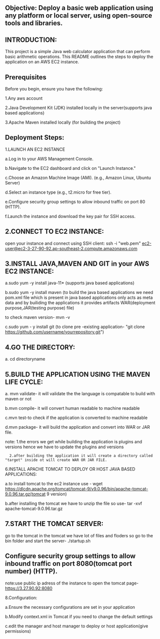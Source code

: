 Objective: Deploy a basic web application using any platform or local server, using open-source tools and libraries.
--------------------------------------------------------------------------------------------------------------------------------
INTRODUCTION:
--------------------------------------------------------------------------------------------------------------------------------
This project is a simple Java web calculator application that can perform basic arithmetic operations. This README outlines the steps to deploy the application on an AWS EC2 instance.

Prerequisites
--------------------------------------------------------------------------------------------------------------------------------
Before you begin, ensure you have the following:

1.Any aws account

2.Java Development Kit (JDK) installed locally in the server(supports java based applications)

3.Apache Maven installed locally (for building the project)

Deployment Steps:
--------------------------------------------------------------------------------------------------------------------------------
1.LAUNCH AN EC2 INSTANCE
   
a.Log in to your AWS Management Console.

b.Navigate to the EC2 dashboard and click on "Launch Instance."

c.Choose an Amazon Machine Image (AMI). (e.g., Amazon Linux, Ubuntu Server)

d.Select an instance type (e.g., t2.micro for free tier).

e.Configure security group settings to allow inbound traffic on port 80 (HTTP).

f.Launch the instance and download the key pair for SSH access.


2.CONNECT TO EC2 INSTANCE:
--------------------------------------------------------------------------------------------------------------------------------
open your instance and connect using SSH client: ssh -i "web.pem" ec2-user@ec2-3-27-90-92.ap-southeast-2.compute.amazonaws.com


3.INSTALL JAVA,MAVEN AND GIT in your AWS EC2 INSTANCE:
-------------------------------------------------------------------------------------------------------------------------------
a.sudo yum -y install java-11* (supports java based applications)

b.sudo yum -y install maven  (to build the java based applications we need pom.xml file which is present in java based applications only acts as meta data and by builiding the applications it provides artifacts WAR(deployment purpose,JAR(testing purpose) file)

to check maven version-  mvn -v

c.sudo yum - y install git (to clone pre -existing application- "git clone https://github.com/username/yourrepository.git")


4.GO THE DIRECTORY:
-------------------------------------------------------------------------------------------------------------------------------
a. cd directoryname


5.BUILD THE APPLICATION USING THE MAVEN LIFE CYCLE:
-------------------------------------------------------------------------------------------------------------------------------
a. mvn validate- it will validate the the language is compatable to build with maven or not

b.mvn compile- it will convert human readable to machine readable 

c.mvn test-to check if the application is converted to machine readable

d.mvn package- it will build the application and convert into WAR or JAR file.

note: 
      1.the errors we get while building the application is plugins and versions hence we have to update the plugins and versions

      2.after building the application it will create a directory called "target" inside ot will create WAR OR JAR FILE.

6.INSTALL APACHE TOMCAT TO DEPLOY OR HOST JAVA BASED APPLICATIONS:

a.to install tomcat to the ec2 instance use - wget https://dlcdn.apache.org/tomcat/tomcat-9/v9.0.96/bin/apache-tomcat-9.0.96.tar.gz(tomcat 9 version)

b.after installing the tomcat we have to unzip the file so use- tar -xvf  apache-tomcat-9.0.96.tar.gz


7.START THE TOMCAT SERVER:
---------------------------------------------------------------------------------------------------------------------------------------
go to the tomcat in the tomcat we have lot of files and floders so go to the bin folder and start the server- ./startup.sh

Configure security group settings to allow inbound traffic on port 8080(tomcat port number) (HTTP).
----------------------------------------------------------------------------------------------
note:use public ip adress of the instance to open the tomcat page- https://3.27.90.92:8080


8.Configuration:

a.Ensure the necessary configurations are set in your application

b.Modify context.xml in Tomcat if you need to change the default settings

c.edit the manager and host manager to deploy or host application(give permissions)















